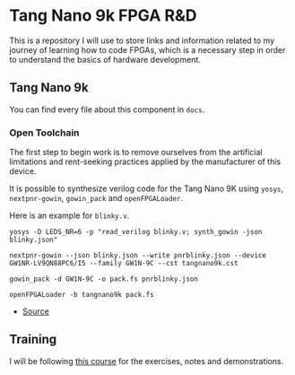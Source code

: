 # Tang Nano 9k FPGA R&D

This is a repository I will use to store links and information related to my journey of learning how to code FPGAs, which is a necessary step in order to understand the basics of hardware development.

## Tang Nano 9k

You can find every file about this component in `docs`.

### Open Toolchain

The first step to begin work is to remove ourselves from the artificial limitations and rent-seeking practices applied by the manufacturer of this device.

It is possible to synthesize verilog code for the Tang Nano 9K using `yosys`, `nextpnr-gowin`, `gowin_pack` and `openFPGALoader`.

Here is an example  for `blinky.v`.
```
yosys -D LEDS_NR=6 -p "read_verilog blinky.v; synth_gowin -json blinky.json"

nextpnr-gowin --json blinky.json --write pnrblinky.json --device GW1NR-LV9QN88PC6/I5 --family GW1N-9C --cst tangnano9k.cst

gowin_pack -d GW1N-9C -o pack.fs pnrblinky.json

openFPGALoader -b tangnano9k pack.fs
```

- [Source](https://www.geeklan.co.uk/?p=2919)

## Training

I will be following [this course](https://zipcpu.com/tutorial/) for the exercises, notes and demonstrations.
